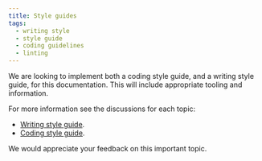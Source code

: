 ```yaml
---
title: Style guides
tags:
  - writing style
  - style guide
  - coding guidelines
  - linting
---
```


We are looking to implement both a coding style guide, and a writing style guide, for this documentation. This will include appropriate tooling and information.

For more information see the discussions for each topic:

- [Writing style guide](https://github.com/moodle/devdocs/issues/49).
- [Coding style guide](https://github.com/moodle/devdocs/issues/48).

We would appreciate your feedback on this important topic.
